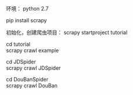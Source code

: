 环境：
python 2.7

pip install scrapy

初始化，创建爬虫项目：
scrapy startproject tutorial

cd tutorial <br>
scrapy crawl example

cd JDSpider <br>
scrapy crawl JDSpider

cd DouBanSpider <br>
scrapy crawl DouBan
